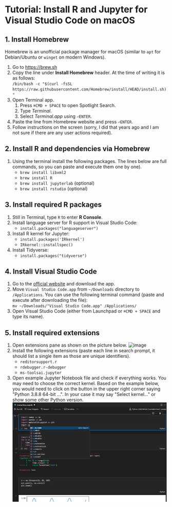 # Tutorial: Install R and Jupyter for Visual Studio Code on macOS

## 1. Install Homebrew

Homebrew is an unofficial package manager for macOS (similar to `apt` for Debian/Ubuntu or `winget` on modern Windows).

1. Go to <https://brew.sh>
2. Copy the line under **Install Homebrew** header. At the time of writing it
   is as follows:  
   `/bin/bash -c "$(curl -fsSL https://raw.githubusercontent.com/Homebrew/install/HEAD/install.sh)"`
3. Open Terminal app.
   1. Press `⌘CMD + SPACE` to open Spotlight Search.
   2. Type *Terminal*.
   3. Select *Terminal.app* using `⏎ENTER`.
4. Paste the line from Homebrew website and press `⏎ENTER`.
5. Follow instructions on the screen (sorry, I did that years ago and I am not
   sure if there are any user actions required).

## 2. Install R and dependencies via Homebrew

1. Using the terminal install the following packages. The lines below are full
   commands, so you can paste and execute them one by one).
   - `brew install libxml2`
   - `brew install R`
   - `brew install jupyterlab` (optional)
   - `brew install rstudio` (optional)

## 3. Install required R packages

1. Still in Terminal, type `R` to enter **R Console**.
2. Install language server for R support in Visual Studio Code:  
   - `install.packages("languageserver")`
3. Install R kernel for Jupyter:
   - `install.packages('IRkernel')`
   - `IRkernel::installspec()`
4. Install Tidyverse:
   - `install.packages("tidyverse")`

## 4. Install Visual Studio Code

1. Go to the [official website](https://code.visualstudio.com/download) and
   download the app.
2. Move `Visual Studio Code.app` from `~/Downloads` directory to
   `/Applications`. You can use the following terminal command (paste and
   execute after downloading the file):  
   `mv ~/Downloads/"Visual Studio Code.app" /Applications/`
3. Open Visual Studio Code (either from Launchpad or `⌘CMD + SPACE` and type its
   name).

## 5. Install required extensions

1. Open extensions pane as shown on the picture below.
   ![image](https://code.visualstudio.com/assets/docs/editor/extension-marketplace/search-for-todo-extension.png)
2. Install the following extensions (paste each line in search prompt, it should
   list a single item as those are unique identifiers).
   - `reditorsupport.r`
   - `rdebugger.r-debugger`
   - `ms-toolsai.jupyter`
3. Open example Jupyter Notebook file and check if everything works. You may
   need to choose the correct kernel. Based on the example below, you would need
   to click on the button in the upper right corner saying
   "Python 3.8.8 64-bit ...". In your case it may say "Select kernel..." or show
   some other Python version.
   ![image](https://raw.githubusercontent.com/microsoft/vscode-jupyter/main/images/Jupyter%20README/notebookui.png?)
